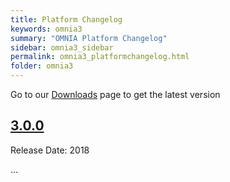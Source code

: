 ```yaml
---
title: Platform Changelog
keywords: omnia3
summary: "OMNIA Platform Changelog"
sidebar: omnia3_sidebar
permalink: omnia3_platformchangelog.html
folder: omnia3
---
```


Go to our [Downloads](/omnia3_downloads.html#platform) page to get the latest version

## [3.0.0](#300)
Release Date: 2018

...



